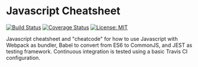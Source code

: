 # Javascript Cheatsheet
[![Build Status](https://travis-ci.org/ggjersund/JavascriptCheatsheet.svg?branch=master)](https://travis-ci.org/ggjersund/JavascriptCheatsheet)
[![Coverage Status](https://coveralls.io/repos/github/ggjersund/JavascriptCheatsheet/badge.svg?branch=master)](https://coveralls.io/github/ggjersund/JavascriptCheatsheet?branch=master)
[![License: MIT](https://img.shields.io/badge/License-MIT-yellow.svg)](https://opensource.org/licenses/MIT)

Javascript cheatsheet and "cheatcode" for how to use Javascript with Webpack as bundler, Babel to convert from ES6 to CommonJS, and JEST as testing framework.
Continuous integration is tested using a basic Travis CI configuration.
